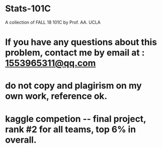 # Stats-101C
A collection of FALL 18 101C by Prof. AA. UCLA

# If you have any questions about this problem, contact me by email at : 1553965311@qq.com
# do not copy and plagirism on my own work, reference ok. 
# kaggle competion -- final project, rank #2 for all teams, top 6% in overall. 
